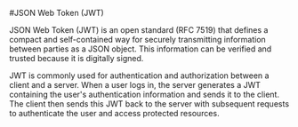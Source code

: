 #JSON Web Token (JWT)

JSON Web Token (JWT) is an open standard (RFC 7519) that defines a compact and self-contained way for securely transmitting information between parties as a JSON object. This information can be verified and trusted because it is digitally signed.

JWT is commonly used for authentication and authorization between a client and a server. When a user logs in, the server generates a JWT containing the user's authentication information and sends it to the client. The client then sends this JWT back to the server with subsequent requests to authenticate the user and access protected resources.
